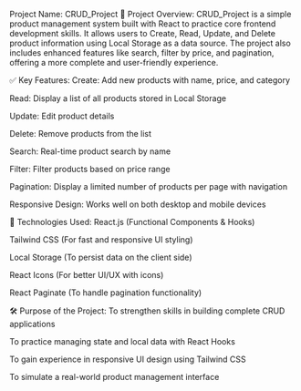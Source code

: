 Project Name: CRUD_Project
🎯 Project Overview:
CRUD_Project is a simple product management system built with React to practice core frontend development skills. It allows users to Create, Read, Update, and Delete product information using Local Storage as a data source. The project also includes enhanced features like search, filter by price, and pagination, offering a more complete and user-friendly experience.

✅ Key Features:
Create: Add new products with name, price, and category

Read: Display a list of all products stored in Local Storage

Update: Edit product details

Delete: Remove products from the list

Search: Real-time product search by name

Filter: Filter products based on price range

Pagination: Display a limited number of products per page with navigation

Responsive Design: Works well on both desktop and mobile devices

🧰 Technologies Used:
React.js (Functional Components & Hooks)

Tailwind CSS (For fast and responsive UI styling)

Local Storage (To persist data on the client side)

React Icons (For better UI/UX with icons)

React Paginate (To handle pagination functionality)

🛠️ Purpose of the Project:
To strengthen skills in building complete CRUD applications

To practice managing state and local data with React Hooks

To gain experience in responsive UI design using Tailwind CSS

To simulate a real-world product management interface
